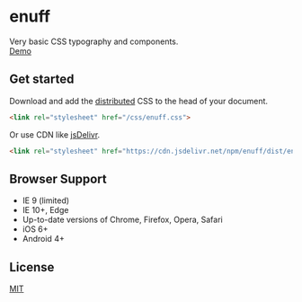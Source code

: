 # enuff

Very basic CSS typography and components.  
[Demo](https://vvvkor.github.io/enuff/)

## Get started

Download and add the [distributed](https://github.com/vvvkor/defram/archive/master.zip) CSS to the head of your document.

```html
<link rel="stylesheet" href="/css/enuff.css">
``` 

Or use CDN like [jsDelivr](https://www.jsdelivr.com/package/npm/enuff).

```html
<link rel="stylesheet" href="https://cdn.jsdelivr.net/npm/enuff/dist/enuff.min.css">
```

## Browser Support

* IE 9 (limited)
* IE 10+, Edge
* Up-to-date versions of Chrome, Firefox, Opera, Safari
* iOS 6+
* Android 4+

## License

[MIT](./LICENSE)